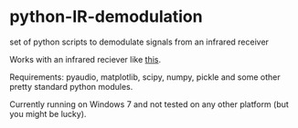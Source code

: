 python-IR-demodulation
======================

set of python scripts to demodulate signals from an infrared receiver

Works with an infrared reciever like [this](http://www.networkedmediatank.com/showthread.php?tid=29013).

Requirements: pyaudio, matplotlib, scipy, numpy, pickle and some other pretty standard python modules.

Currently running on Windows 7 and not tested on any other platform (but you might be lucky).
